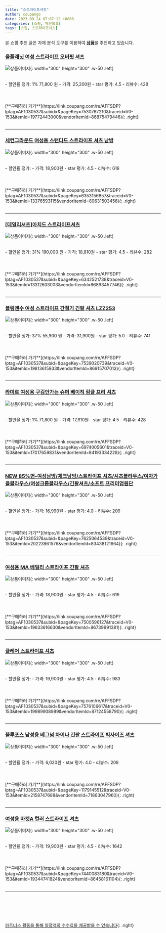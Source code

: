 ```yaml
---
title: "스트라이프셔츠"
author: coupang6
date: 2023-09-24 07:07:12 +0800
categories: [쇼핑, 패션의류]
tags: [쇼핑, 스트라이프셔츠]
---
```


본 쇼핑 추천 글은 자체 분석 도구를 이용하여 [**상품**](https://link.coupang.com/a/bao1ui)을 추천하고 있습니다.

### [올플래닛 여성 스트라이프 오버핏 셔츠](https://link.coupang.com/re/AFFSDP?lptag=AF1030537&subid=&pageKey=7530767210&traceid=V0-153&itemId=19772443000&vendorItemId=86875479446)

![상품이미지](https://thumbnail9.coupangcdn.com/thumbnails/remote/230x230ex/image/vendor_inventory/bcc5/50b4012cac4e5f1e5194640727d8451084438329fda414f7b91f98e9a5c7.jpg){: width="300" height="300" .w-50 .left}


<br>
- 할인율 정가: 1%  71,800   원
- 가격: 25,200원
- star 평가: 4.5
- 리뷰수: 428
<br>
<br>
<br>
<br>
[**구매하러 가기**](https://link.coupang.com/re/AFFSDP?lptag=AF1030537&subid=&pageKey=7530767210&traceid=V0-153&itemId=19772443000&vendorItemId=86875479446){: .right}
<br>
<br>

---

### [세컨그라운드 여성용 스탠다드 스트라이프 셔츠 남방](https://link.coupang.com/re/AFFSDP?lptag=AF1030537&subid=&pageKey=6353156857&traceid=V0-153&itemId=13376593115&vendorItemId=80631503456)

![상품이미지](https://thumbnail10.coupangcdn.com/thumbnails/remote/230x230ex/image/retail/images/2022/02/18/17/5/0131b49b-afdc-48fe-a79e-ce1523eb6e64.jpg){: width="300" height="300" .w-50 .left}


<br>
- 할인율 정가: 
- 가격: 18,900원
- star 평가: 4.5
- 리뷰수: 619
<br>
<br>
<br>
<br>
[**구매하러 가기**](https://link.coupang.com/re/AFFSDP?lptag=AF1030537&subid=&pageKey=6353156857&traceid=V0-153&itemId=13376593115&vendorItemId=80631503456){: .right}
<br>
<br>

---

### [[데일리셔츠]아치드 스트라이프셔츠](https://link.coupang.com/re/AFFSDP?lptag=AF1030537&subid=&pageKey=6342521738&traceid=V0-153&itemId=13312603003&vendorItemId=86893457746)

![상품이미지](https://thumbnail7.coupangcdn.com/thumbnails/remote/230x230ex/image/vendor_inventory/8a41/48c4a330c6637a4ec89454717a800a11b84e51c9874a5e44dbb987c27982.jpg){: width="300" height="300" .w-50 .left}


<br>
- 할인율 정가: 31%  190,000   원
- 가격: 18,810원
- star 평가: 4.5
- 리뷰수: 282
<br>
<br>
<br>
<br>
[**구매하러 가기**](https://link.coupang.com/re/AFFSDP?lptag=AF1030537&subid=&pageKey=6342521738&traceid=V0-153&itemId=13312603003&vendorItemId=86893457746){: .right}
<br>
<br>

---

### [블링앤수 여성 스트라이프 간절기 긴팔 셔츠 LZZ253](https://link.coupang.com/re/AFFSDP?lptag=AF1030537&subid=&pageKey=7539020739&traceid=V0-153&itemId=19813615933&vendorItemId=86915707013)

![상품이미지](https://thumbnail7.coupangcdn.com/thumbnails/remote/230x230ex/image/vendor_inventory/a6f0/b9b087dd0806461f2a1617516c029f8c45d1677dad514bc058cc98418fe0.jpg){: width="300" height="300" .w-50 .left}


<br>
- 할인율 정가: 37%  55,900   원
- 가격: 31,900원
- star 평가: 5.0
- 리뷰수: 741
<br>
<br>
<br>
<br>
[**구매하러 가기**](https://link.coupang.com/re/AFFSDP?lptag=AF1030537&subid=&pageKey=7539020739&traceid=V0-153&itemId=19813615933&vendorItemId=86915707013){: .right}
<br>
<br>

---

### [라미르 여성용 구김안가는 슈퍼 베이직 링클 프리 셔츠](https://link.coupang.com/re/AFFSDP?lptag=AF1030537&subid=&pageKey=6974005601&traceid=V0-153&itemId=17017659831&vendorItemId=84193334228)

![상품이미지](https://thumbnail9.coupangcdn.com/thumbnails/remote/230x230ex/image/rs_quotation_api/6od42ndd/93b65063154b4129ac999fa29d1e7ff3.jpg){: width="300" height="300" .w-50 .left}


<br>
- 할인율 정가: 1%  71,800   원
- 가격: 17,910원
- star 평가: 4.5
- 리뷰수: 428
<br>
<br>
<br>
<br>
[**구매하러 가기**](https://link.coupang.com/re/AFFSDP?lptag=AF1030537&subid=&pageKey=6974005601&traceid=V0-153&itemId=17017659831&vendorItemId=84193334228){: .right}
<br>
<br>

---

### [NEW 85%면-여성남방/체크남방/스트라이프 셔츠/셔츠블라우스/여자가을블라우스/여성크롭블라우스/긴팔셔츠/소프트 프리미엄원단](https://link.coupang.com/re/AFFSDP?lptag=AF1030537&subid=&pageKey=7625064539&traceid=V0-153&itemId=20223861576&vendorItemId=83438121964)

![상품이미지](https://thumbnail6.coupangcdn.com/thumbnails/remote/230x230ex/image/vendor_inventory/1a32/57aa3bc441dc75aaffe07c02f8308ce98a1eec89f341540f1ff2fe91ed38.jpg){: width="300" height="300" .w-50 .left}


<br>
- 할인율 정가: 
- 가격: 16,990원
- star 평가: 4.0
- 리뷰수: 209
<br>
<br>
<br>
<br>
[**구매하러 가기**](https://link.coupang.com/re/AFFSDP?lptag=AF1030537&subid=&pageKey=7625064539&traceid=V0-153&itemId=20223861576&vendorItemId=83438121964){: .right}
<br>
<br>

---

### [여성용 MA 베일리 스트라이프 긴팔 셔츠](https://link.coupang.com/re/AFFSDP?lptag=AF1030537&subid=&pageKey=7500596127&traceid=V0-153&itemId=19633616630&vendorItemId=86739991381)

![상품이미지](https://thumbnail6.coupangcdn.com/thumbnails/remote/230x230ex/image/retail/images/2023/07/31/12/9/2b40859e-4996-4bcf-83f5-5b365daf9d6e.jpg){: width="300" height="300" .w-50 .left}


<br>
- 할인율 정가: 
- 가격: 18,900원
- star 평가: 4.5
- 리뷰수: 619
<br>
<br>
<br>
<br>
[**구매하러 가기**](https://link.coupang.com/re/AFFSDP?lptag=AF1030537&subid=&pageKey=7500596127&traceid=V0-153&itemId=19633616630&vendorItemId=86739991381){: .right}
<br>
<br>

---

### [클레어 스트라이프 셔츠](https://link.coupang.com/re/AFFSDP?lptag=AF1030537&subid=&pageKey=7576106617&traceid=V0-153&itemId=19989908989&vendorItemId=87124558790)

![상품이미지](https://thumbnail10.coupangcdn.com/thumbnails/remote/230x230ex/image/vendor_inventory/d069/71f2a775f142e24bda5bf7b56ebf3077f696d2df113d5f3d8f65a3c2edb1.jpg){: width="300" height="300" .w-50 .left}


<br>
- 할인율 정가: 
- 가격: 19,900원
- star 평가: 4.5
- 리뷰수: 983
<br>
<br>
<br>
<br>
[**구매하러 가기**](https://link.coupang.com/re/AFFSDP?lptag=AF1030537&subid=&pageKey=7576106617&traceid=V0-153&itemId=19989908989&vendorItemId=87124558790){: .right}
<br>
<br>

---

### [블루포스 남성용 베그넘 차이나 긴팔 스트라이프 빅사이즈 셔츠](https://link.coupang.com/re/AFFSDP?lptag=AF1030537&subid=&pageKey=1179145512&traceid=V0-153&itemId=2158747688&vendorItemId=71863047960)

![상품이미지](https://thumbnail7.coupangcdn.com/thumbnails/remote/230x230ex/image/retail/images/2020/01/15/11/7/9a60d25f-064f-42f5-88bf-be76550ad284.jpg){: width="300" height="300" .w-50 .left}


<br>
- 할인율 정가: 
- 가격: 6,020원
- star 평가: 4.0
- 리뷰수: 209
<br>
<br>
<br>
<br>
[**구매하러 가기**](https://link.coupang.com/re/AFFSDP?lptag=AF1030537&subid=&pageKey=1179145512&traceid=V0-153&itemId=2158747688&vendorItemId=71863047960){: .right}
<br>
<br>

---

### [여성용 마켓A 컬러 스트라이프 셔츠](https://link.coupang.com/re/AFFSDP?lptag=AF1030537&subid=&pageKey=7440083180&traceid=V0-153&itemId=19344741824&vendorItemId=86458161104)

![상품이미지](https://thumbnail6.coupangcdn.com/thumbnails/remote/230x230ex/image/rs_quotation_api/vgngivde/b2873cb65ca7482c8976e160544ba6c1.jpg){: width="300" height="300" .w-50 .left}


<br>
- 할인율 정가: 
- 가격: 19,900원
- star 평가: 4.5
- 리뷰수: 1642
<br>
<br>
<br>
<br>
[**구매하러 가기**](https://link.coupang.com/re/AFFSDP?lptag=AF1030537&subid=&pageKey=7440083180&traceid=V0-153&itemId=19344741824&vendorItemId=86458161104){: .right}
<br>
<br>

---
<br><br><br><br><br> [파트너스 활동을 통해 일정액의 수수료를 제공받을 수 있습니다](https://link.coupang.com/a/bao1ui){: .right}